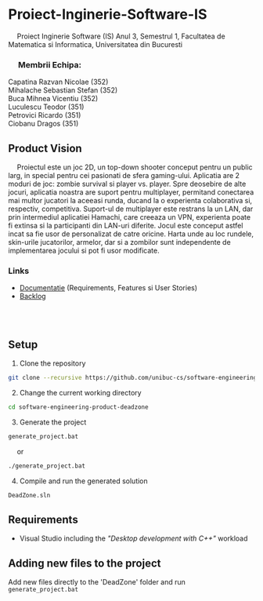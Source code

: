﻿# Proiect-Inginerie-Software-IS

&emsp; Proiect Inginerie Software (IS) Anul 3, Semestrul 1, Facultatea de Matematica si Informatica, Universitatea din Bucuresti <br/>

### &emsp; Membrii Echipa: <br/>
Capatina Razvan Nicolae ($352$) <br/> 
Mihalache Sebastian Stefan ($352$) <br/>
Buca Mihnea Vicentiu ($352$) <br/>
Luculescu Teodor ($351$) <br/>
Petrovici Ricardo ($351$) <br/>
Ciobanu Dragos ($351$) <br/>

## Product Vision
&emsp; Proiectul este un joc 2D, un top-down shooter conceput pentru un public larg, in special pentru cei pasionati de sfera gaming-ului. Aplicatia are 2 moduri de joc: zombie survival si player vs. player. Spre deosebire de alte jocuri, aplicatia noastra are suport pentru multiplayer, permitand conectarea mai multor jucatori la aceeasi runda, ducand la o experienta colaborativa si, respectiv, competitiva. Suport-ul de multiplayer este restrans la un LAN, dar prin intermediul aplicatiei Hamachi, care creeaza un VPN, experienta poate fi extinsa si la participanti din LAN-uri diferite. Jocul este conceput astfel incat sa fie usor de personalizat de catre oricine. Harta unde au loc rundele, skin-urile jucatorilor, armelor, dar si a zombilor sunt independente de implementarea jocului si pot fi usor modificate.

### Links
- [Documentatie](https://github.com/unibuc-cs/software-engineering-product-deadzone/wiki/Documentatie) (Requirements, Features si User Stories)
- [Backlog](https://github.com/orgs/unibuc-cs/projects/29)

<br/> <br/>

## Setup  
1. Clone the repository
```sh
git clone --recursive https://github.com/unibuc-cs/software-engineering-product-deadzone
```

2. Change the current working directory
```sh
cd software-engineering-product-deadzone
```

3. Generate the project
```sh
generate_project.bat
```
&emsp; or <br/>
```sh
./generate_project.bat
```

4. Compile and run the generated solution
```sh
DeadZone.sln
```

## Requirements
- Visual Studio including the *"Desktop development with C++"* workload

## Adding new files to the project
Add new files directly to the 'DeadZone' folder and run `generate_project.bat`
